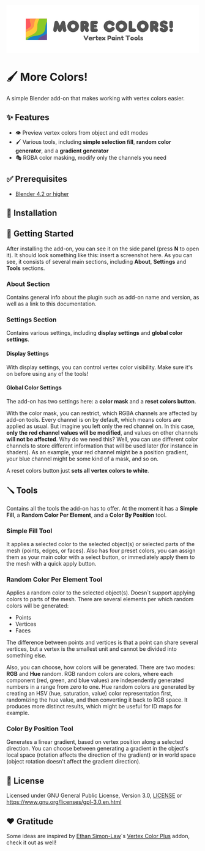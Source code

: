 <img alt="Addon banner" src="./resources/banner.png"/>

# 🖌️ More Colors!

A simple Blender add-on that makes working with vertex colors easier.

## ✨ Features

- 👁️ Preview vertex colors from object and edit modes
- 🖌️ Various tools, including **simple selection fill**, **random color generator**, and a **gradient generator**
- 🎭 RGBA color masking, modify only the channels you need

## ✅ Prerequisites

- [Blender 4.2 or higher](https://www.blender.org/download/)

## 🔧 Installation

## 📒 Getting Started

After installing the add-on, you can see it on the side panel (press **N** to open it). It should look something like this: insert a screenshot here.
As you can see, it consists of several main sections, including **About**, **Settings** and **Tools** sections.

### About Section

Contains general info about the plugin such as add-on name and version, as well as a link to this documentation.

### Settings Section

Contains various settings, including **display settings** and **global color settings**.

#### Display Settings

With display settings, you can control vertex color visibility. Make sure it's on before using any of the tools!

#### Global Color Settings

The add-on has two settings here: a **color mask** and a **reset colors button**.

With the color mask, you can restrict, which RGBA channels are affected by add-on tools. Every channel is on by default, which means colors are applied as usual.
But imagine you left only the red channel on. In this case, **only the red channel values will be modified**, and values on other channels **will not be affected**.
Why do we need this? Well, you can use different color channels to store different information that will be used later (for instance in shaders). As an example, your red channel might be a position gradient, your blue channel might be some kind of a mask, and so on.

A reset colors button just **sets all vertex colors to white**.

## 🪛 Tools

Contains all the tools the add-on has to offer. At the moment it has a **Simple Fill**, a **Random Color Per Element**, and a **Color By Position** tool.

### Simple Fill Tool

It applies a selected color to the selected object(s) or selected parts of the mesh (points, edges, or faces).
Also has four preset colors, you can assign them as your main color with a select button, or immediately apply them to the mesh with a quick apply button.

### Random Color Per Element Tool

Applies a random color to the selected object(s). Doesn`t support applying colors to parts of the mesh.
There are several elements per which random colors will be generated:

- Points
- Vertices
- Faces

The difference between points and vertices is that a point can share several vertices, but a vertex is the smallest unit and cannot be divided into something else.

Also, you can choose, how colors will be generated. There are two modes: **RGB** and **Hue** random.
RGB random colors are colors, where each component (red, green, and blue values) are independently generated numbers in a range from zero to one.
Hue random colors are generated by creating an HSV (hue, saturation, value) color representation first, randomizing the hue value, and then converting it back to RGB space. It produces more distinct results, which might be useful for ID maps for example.

### Color By Position Tool

Generates a linear gradient, based on vertex position along a selected direction. You can choose between generating a gradient in the object's local space (rotation affects the direction of the gradient) or in world space (object rotation doesn't affect the gradient direction).

## 📃 License

Licensed under GNU General Public License, Version 3.0, [LICENSE](LICENSE) or https://www.gnu.org/licenses/gpl-3.0.en.html

## ❤️ Gratitude

Some ideas are inspired by [Ethan Simon-Law](https://github.com/oRazeD)`s [Vertex Color Plus](https://github.com/oRazeD/VertexColorsPlus/tree/stable) addon, check it out as well!

